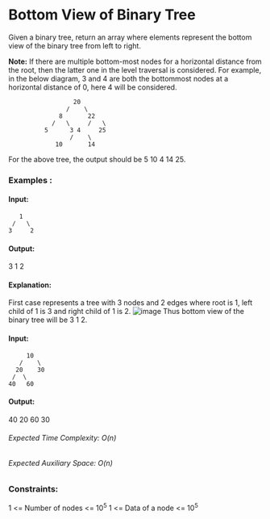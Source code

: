 # Bottom View of Binary Tree
Given a binary tree, return an array where elements represent the bottom view of the binary tree from left to right.

**Note:** If there are multiple bottom-most nodes for a horizontal distance from the root, then the latter one in the level traversal is considered. For example, in the below diagram, 3 and 4 are both the bottommost nodes at a horizontal distance of 0, here 4 will be considered.

                      20
                    /    \
                  8       22
                /   \     /   \
              5      3 4     25
                     /    \      
                 10       14

For the above tree, the output should be 5 10 4 14 25.

### Examples :
#### Input:
       1
     /   \
    3     2
#### Output:
3 1 2
#### Explanation:
First case represents a tree with 3 nodes and 2 edges where root is 1, left child of 1 is 3 and right child of 1 is 2.
![image](https://github.com/user-attachments/assets/f97dc245-2588-417b-9835-a302b56fd3df)
Thus bottom view of the binary tree will be 3 1 2.

#### Input:
         10
       /    \
      20    30
     /  \
    40   60
#### Output:
40 20 60 30

###### Expected Time Complexity: O(n)
###### Expected Auxiliary Space: O(n)

### Constraints:
1 <= Number of nodes <= $`10^5`$
1 <= Data of a node <= $`10^5`$

